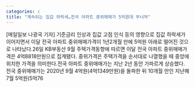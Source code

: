 ```yaml
---
categories: c
title: "계속되는 집값 하락세…전국 아파트 중위매매가 5억원대 무너져"
---
```

[매일일보 나광국 기자] 기준금리 인상과 집값 고점 인식 등의 영향으로 집값 하락세가 이어지면서 이달 전국 아파트 중위매매가격이 1년2개월 만에 5억원 아래로 떨어진 것으로 나타났다.26일 KB부동산 9월 주택가격동향에 따르면 이달 전국 아파트 중위매매가격은 4억8818만원으로 집계됐다. 중위가격은 주택가격을 순서대로 나열했을 때 중앙에 위치한 가격을 의미한다.전국 아파트 중위매매가는 지난 2년 동안 가파르게 상승했다. 전국 중위매매가는 2020년 9월 4억원(4억1349만원)을 돌파한 뒤 10개월 만인 지난해 7월 5억원(5억76